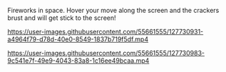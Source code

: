 Fireworks in space. Hover your move along the screen and the crackers brust and will get stick to the screen!

https://user-images.githubusercontent.com/55661555/127730931-a4964f79-d78d-40e0-8549-1837b719f5df.mp4



https://user-images.githubusercontent.com/55661555/127730983-9c541e7f-49e9-4043-83a8-1c16ee49bcaa.mp4

